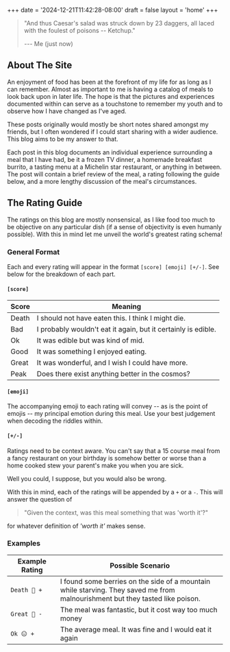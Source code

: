 +++
date = '2024-12-21T11:42:28-08:00'
draft = false
layout = 'home'
+++

> "And thus Caesar's salad was struck down by 23 daggers, all laced with the
> foulest of poisons -- Ketchup."
> 
> --- Me (just now)

## About The Site

An enjoyment of food has been at the forefront of my life for as long as I can
remember. Almost as important to me is having a catalog of meals to look back
upon in later life. The hope is that the pictures and experiences documented
within can serve as a touchstone to remember my youth and to observe how I have
changed as I've aged.

These posts originally would mostly be short notes shared amongst my friends,
but I often wondered if I could start sharing with a wider audience. This blog
aims to be my answer to that.

Each post in this blog documents an individual experience surrounding a meal
that I have had, be it a frozen TV dinner, a homemade breakfast burrito, a
tasting menu at a Michelin star restaurant, or anything in between. The post
will contain a brief review of the meal, a rating following the guide below, and
a more lengthy discussion of the meal's circumstances.

## The Rating Guide

The ratings on this blog are mostly nonsensical, as I like food too much to be
objective on any particular dish (if a sense of objectivity is even humanly
possible). With this in mind let me unveil the world's greatest rating schema!

### General Format

Each and every rating will appear in the format `[score] [emoji] [+/-]`. See
below for the breakdown of each part.

#### `[score]`

| Score | Meaning                                                       |
| ----- | ------------------------------------------------------------- |
| Death | I should not have eaten this. I think I might die.            |
| Bad   | I probably wouldn't eat it again, but it certainly is edible. |
| Ok    | It was edible but was kind of mid.                            |
| Good  | It was something I enjoyed eating.                            |
| Great | It was wonderful, and I wish I could have more.               |
| Peak  | Does there exist anything better in the cosmos?               |

#### `[emoji]`

The accompanying emoji to each rating will convey -- as is the point of emojis
-- my principal emotion during this meal. Use your best judgement when decoding
the riddles within.

#### `[+/-]`

Ratings need to be context aware. You can't say that a 15 course meal from a
fancy restaurant on your birthday is somehow better or worse than a home cooked
stew your parent's make you when you are sick.

Well you could, I suppose, but you would also be wrong.

With this in mind, each of the ratings will be appended by a `+` or a `-`. This
will answer the question of

> "Given the context, was this meal something that was 'worth it'?"

for whatever definition of *'worth it'* makes sense.

### Examples

| <div style="width:100px">Example Rating</div> | Possible Scenario                                                                                                             |
| --------------------------------------------- | ----------------------------------------------------------------------------------------------------------------------------- |
| `Death 🙏 +`                                   | I found some berries on the side of a mountain while starving. They saved me from malnourishment but they tasted like poison. |
| `Great 💸 -`                                   | The meal was fantastic, but it cost way too much money                                                                        |
| `Ok 😑 +`                                      | The average meal. It was fine and I would eat it again                                                                        |